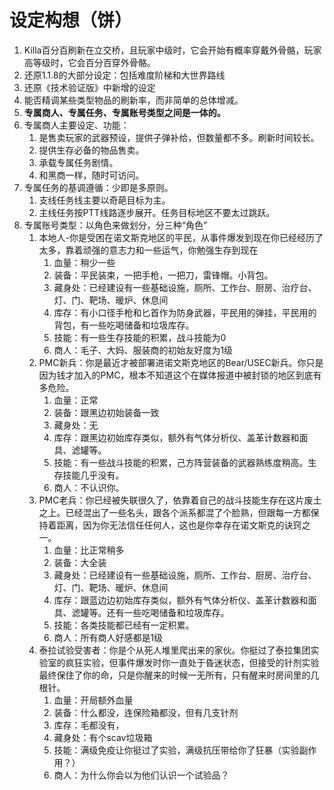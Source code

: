 # 设定构想（饼）

1. Killa百分百刷新在立交桥，且玩家中级时，它会开始有概率穿戴外骨骼，玩家高等级时，它会百分百穿外骨骼。
2. 还原1.1.8的大部分设定：包括难度阶梯和大世界路线
3. 还原《技术验证版》中新增的设定
4. 能否精调某些类型物品的刷新率，而非简单的总体增减。
5. **专属商人、专属任务、专属账号类型之间是一体的。**
6. 专属商人主要设定、功能：
	1. 是售卖玩家的武器预设，提供子弹补给，但数量都不多。刷新时间较长。
	2. 提供生存必备的物品售卖。
	3. 承载专属任务剧情。
	4. 和黑商一样，随时可访问。
7. 专属任务的基调遵循：少即是多原则。
	1. 支线任务线主要以奇葩目标为主。
	2. 主线任务按PTT线路逐步展开。任务目标地区不要太过跳跃。
8. 专属账号类型：以角色来做划分，分三种“角色”
	1. 本地人-你是受困在诺文斯克地区的平民，从事件爆发到现在你已经经历了太多，靠着顽强的意志力和一些运气，你勉强生存到现在
		1. 血量：稍少一些
		2. 装备：平民装束，一把手枪，一把刀，雷锋帽。小背包。
		3. 藏身处：已经建设有一些基础设施，厕所、工作台、厨房、治疗台、灯、门、靶场、暖炉、休息间
		4. 库存：有小口径手枪和匕首作为防身武器，平民用的弹挂，平民用的背包，有一些吃喝储备和垃圾库存。
		5. 技能：有一些生存技能的积累，战斗技能为0
		6. 商人：毛子、大妈、服装商的初始友好度为1级
	2. PMC新兵：你是最近才被部署进诺文斯克地区的Bear/USEC新兵。你只是因为钱才加入的PMC，根本不知道这个在媒体报道中被封锁的地区到底有多危险。
		1. 血量：正常
		2. 装备：跟黑边初始装备一致
		3. 藏身处：无
		4. 库存：跟黑边初始库存类似，额外有气体分析仪、盖革计数器和面具、滤罐等。
		5. 技能：有一些战斗技能的积累，己方阵营装备的武器熟练度稍高。生存技能几乎没有。
		6. 商人：不认识你。
	3. PMC老兵：你已经被失联很久了，依靠着自己的战斗技能生存在这片废土之上。已经混出了一些名头，跟各个派系都混了个脸熟，但跟每一方都保持着距离，因为你无法信任任何人，这也是你幸存在诺文斯克的诀窍之一。
		1. 血量：比正常稍多
		2. 装备：大全装
		3. 藏身处：已经建设有一些基础设施，厕所、工作台、厨房、治疗台、灯、门、靶场、暖炉、休息间
		4. 库存：跟蓝边边初始库存类似，额外有气体分析仪、盖革计数器和面具、滤罐等。还有一些吃喝储备和垃圾库存。
		5. 技能：各类技能都已经有一定积累。
		6. 商人：所有商人好感都是1级
	4. 泰拉试验受害者：你是个从死人堆里爬出来的家伙。你挺过了泰拉集团实验室的疯狂实验，但事件爆发时你一直处于昏迷状态，但接受的针剂实验最终保住了你的命，只是你醒来的时候一无所有，只有醒来时房间里的几根针。
		1. 血量：开局额外血量
		2. 装备：什么都没，连保险箱都没，但有几支针剂
		3. 库存：毛都没有，
		4. 藏身处：有个scav垃圾箱
		5. 技能：满级免疫让你挺过了实验，满级抗压带给你了狂暴（实验副作用？）
		6. 商人：为什么你会以为他们认识一个试验品？
